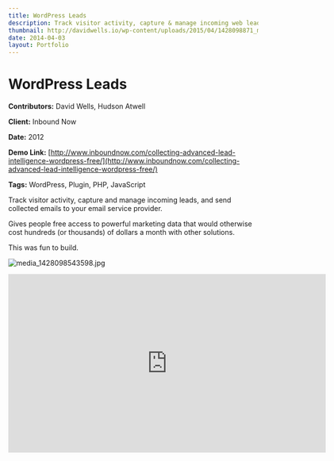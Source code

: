 ```yaml
---
title: WordPress Leads
description: Track visitor activity, capture & manage incoming web leads
thumbnail: http://davidwells.io/wp-content/uploads/2015/04/1428098871_media_1428098543598.jpg
date: 2014-04-03
layout: Portfolio
---
```


# WordPress Leads

**Contributors:** David Wells, Hudson Atwell

**Client:** Inbound Now

**Date:** 2012

**Demo Link:** [http://www.inboundnow.com/collecting-advanced-lead-intelligence-wordpress-free/](http://www.inboundnow.com/collecting-advanced-lead-intelligence-wordpress-free/)

**Tags:** WordPress, Plugin, PHP, JavaScript

Track visitor activity, capture and manage incoming leads, and send collected emails to your email service provider.

Gives people free access to powerful marketing data that would otherwise cost hundreds (or thousands) of dollars a month with other solutions.

This was fun to build.

![](https://s3-us-west-2.amazonaws.com/assets.davidwells.io/work/inbound-now-leads.jpg "media_1428098543598.jpg")

<iframe width="640" height="360" src="https://www.youtube.com/embed/POnsoIVo9XM?feature=oembed" frameborder="0" allowfullscreen=""></iframe>
